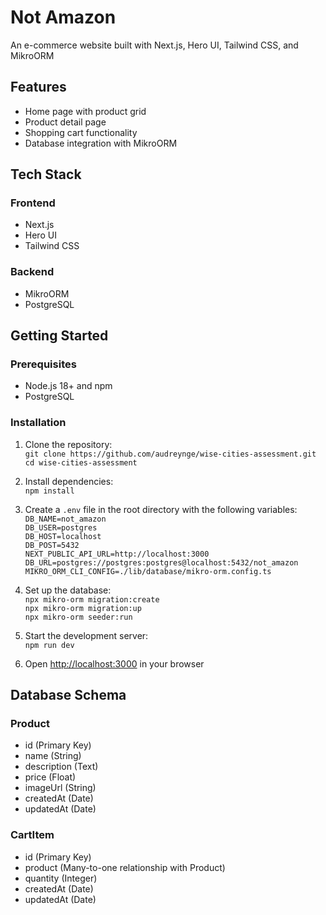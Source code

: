 # Not Amazon

An e-commerce website built with Next.js, Hero UI, Tailwind CSS, and MikroORM

## Features

- Home page with product grid
- Product detail page
- Shopping cart functionality
- Database integration with MikroORM

## Tech Stack

### Frontend
- Next.js
- Hero UI
- Tailwind CSS

### Backend
- MikroORM
- PostgreSQL


## Getting Started

### Prerequisites

- Node.js 18+ and npm
- PostgreSQL

### Installation

1. Clone the repository:<br>
   `git clone https://github.com/audreynge/wise-cities-assessment.git`<br>
   `cd wise-cities-assessment`<br>

2. Install dependencies:<br>
   `npm install`

3. Create a `.env` file in the root directory with the following variables:<br>
   `DB_NAME=not_amazon`<br>
   `DB_USER=postgres`<br>
   `DB_HOST=localhost`<br>
   `DB_POST=5432`<br>
   `NEXT_PUBLIC_API_URL=http://localhost:3000`<br>
   `DB_URL=postgres://postgres:postgres@localhost:5432/not_amazon`<br>
   `MIKRO_ORM_CLI_CONFIG=./lib/database/mikro-orm.config.ts`<br>

4. Set up the database:<br>
   `npx mikro-orm migration:create`<br>
   `npx mikro-orm migration:up`<br>
   `npx mikro-orm seeder:run`

5. Start the development server:<br>
   `npm run dev`

6. Open [http://localhost:3000](http://localhost:3000) in your browser

## Database Schema

### Product
- id (Primary Key)
- name (String)
- description (Text)
- price (Float)
- imageUrl (String)
- createdAt (Date)
- updatedAt (Date)

### CartItem
- id (Primary Key)
- product (Many-to-one relationship with Product)
- quantity (Integer)
- createdAt (Date)
- updatedAt (Date)
